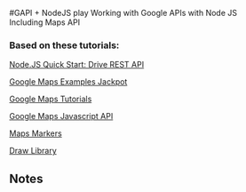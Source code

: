 #GAPI + NodeJS play
Working with Google APIs with Node JS <br>
Including Maps API <br>

### Based on these tutorials:
[Node.JS Quick Start: Drive REST API](https://developers.google.com/drive/v3/web/quickstart/nodejs)

[Google Maps Examples Jackpot](https://developers.google.com/maps/documentation/javascript/examples/)

[Google Maps Tutorials](https://developers.google.com/maps/tutorials/)

[Google Maps Javascript API](https://developers.google.com/maps/documentation/javascript/tutorial)

[Maps Markers](https://developers.google.com/maps/documentation/javascript/markers)

[Draw Library](https://developers.google.com/maps/documentation/javascript/drawinglayer)


## Notes


